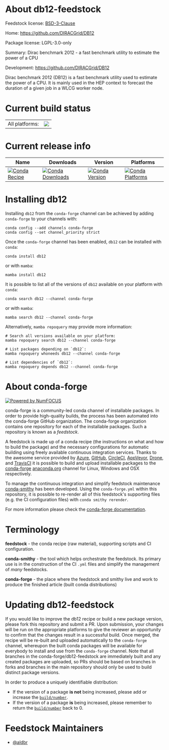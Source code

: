 About db12-feedstock
====================

Feedstock license: [BSD-3-Clause](https://github.com/conda-forge/db12-feedstock/blob/main/LICENSE.txt)

Home: https://github.com/DIRACGrid/DB12

Package license: LGPL-3.0-only

Summary: Dirac benchmark 2012 - a fast benchmark utility to estimate the power of a CPU

Development: https://github.com/DIRACGrid/DB12

Dirac benchmark 2012 (DB12) is a fast benchmark utility used to estimate the power of a CPU.
It is mainly used in the HEP context to forecast the duration of a given job in a WLCG worker node.


Current build status
====================


<table><tr><td>All platforms:</td>
    <td>
      <a href="https://dev.azure.com/conda-forge/feedstock-builds/_build/latest?definitionId=14637&branchName=main">
        <img src="https://dev.azure.com/conda-forge/feedstock-builds/_apis/build/status/db12-feedstock?branchName=main">
      </a>
    </td>
  </tr>
</table>

Current release info
====================

| Name | Downloads | Version | Platforms |
| --- | --- | --- | --- |
| [![Conda Recipe](https://img.shields.io/badge/recipe-db12-green.svg)](https://anaconda.org/conda-forge/db12) | [![Conda Downloads](https://img.shields.io/conda/dn/conda-forge/db12.svg)](https://anaconda.org/conda-forge/db12) | [![Conda Version](https://img.shields.io/conda/vn/conda-forge/db12.svg)](https://anaconda.org/conda-forge/db12) | [![Conda Platforms](https://img.shields.io/conda/pn/conda-forge/db12.svg)](https://anaconda.org/conda-forge/db12) |

Installing db12
===============

Installing `db12` from the `conda-forge` channel can be achieved by adding `conda-forge` to your channels with:

```
conda config --add channels conda-forge
conda config --set channel_priority strict
```

Once the `conda-forge` channel has been enabled, `db12` can be installed with `conda`:

```
conda install db12
```

or with `mamba`:

```
mamba install db12
```

It is possible to list all of the versions of `db12` available on your platform with `conda`:

```
conda search db12 --channel conda-forge
```

or with `mamba`:

```
mamba search db12 --channel conda-forge
```

Alternatively, `mamba repoquery` may provide more information:

```
# Search all versions available on your platform:
mamba repoquery search db12 --channel conda-forge

# List packages depending on `db12`:
mamba repoquery whoneeds db12 --channel conda-forge

# List dependencies of `db12`:
mamba repoquery depends db12 --channel conda-forge
```


About conda-forge
=================

[![Powered by
NumFOCUS](https://img.shields.io/badge/powered%20by-NumFOCUS-orange.svg?style=flat&colorA=E1523D&colorB=007D8A)](https://numfocus.org)

conda-forge is a community-led conda channel of installable packages.
In order to provide high-quality builds, the process has been automated into the
conda-forge GitHub organization. The conda-forge organization contains one repository
for each of the installable packages. Such a repository is known as a *feedstock*.

A feedstock is made up of a conda recipe (the instructions on what and how to build
the package) and the necessary configurations for automatic building using freely
available continuous integration services. Thanks to the awesome service provided by
[Azure](https://azure.microsoft.com/en-us/services/devops/), [GitHub](https://github.com/),
[CircleCI](https://circleci.com/), [AppVeyor](https://www.appveyor.com/),
[Drone](https://cloud.drone.io/welcome), and [TravisCI](https://travis-ci.com/)
it is possible to build and upload installable packages to the
[conda-forge](https://anaconda.org/conda-forge) [anaconda.org](https://anaconda.org/)
channel for Linux, Windows and OSX respectively.

To manage the continuous integration and simplify feedstock maintenance
[conda-smithy](https://github.com/conda-forge/conda-smithy) has been developed.
Using the ``conda-forge.yml`` within this repository, it is possible to re-render all of
this feedstock's supporting files (e.g. the CI configuration files) with ``conda smithy rerender``.

For more information please check the [conda-forge documentation](https://conda-forge.org/docs/).

Terminology
===========

**feedstock** - the conda recipe (raw material), supporting scripts and CI configuration.

**conda-smithy** - the tool which helps orchestrate the feedstock.
                   Its primary use is in the construction of the CI ``.yml`` files
                   and simplify the management of *many* feedstocks.

**conda-forge** - the place where the feedstock and smithy live and work to
                  produce the finished article (built conda distributions)


Updating db12-feedstock
=======================

If you would like to improve the db12 recipe or build a new
package version, please fork this repository and submit a PR. Upon submission,
your changes will be run on the appropriate platforms to give the reviewer an
opportunity to confirm that the changes result in a successful build. Once
merged, the recipe will be re-built and uploaded automatically to the
`conda-forge` channel, whereupon the built conda packages will be available for
everybody to install and use from the `conda-forge` channel.
Note that all branches in the conda-forge/db12-feedstock are
immediately built and any created packages are uploaded, so PRs should be based
on branches in forks and branches in the main repository should only be used to
build distinct package versions.

In order to produce a uniquely identifiable distribution:
 * If the version of a package **is not** being increased, please add or increase
   the [``build/number``](https://docs.conda.io/projects/conda-build/en/latest/resources/define-metadata.html#build-number-and-string).
 * If the version of a package **is** being increased, please remember to return
   the [``build/number``](https://docs.conda.io/projects/conda-build/en/latest/resources/define-metadata.html#build-number-and-string)
   back to 0.

Feedstock Maintainers
=====================

* [@aldbr](https://github.com/aldbr/)

